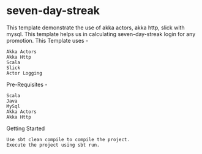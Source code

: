 # seven-day-streak
This template demonstrate the use of akka actors, akka http, slick with mysql. This template helps us in calculating seven-day-streak login for any promotion.
This Template uses -

    Akka Actors
    Akka Http
    Scala
    Slick
    Actor Logging

Pre-Requisites -

    Scala
    Java
    MySql
    Akka Actors
    Akka Http

Getting Started

    Use sbt clean compile to compile the project.
    Execute the project using sbt run.
